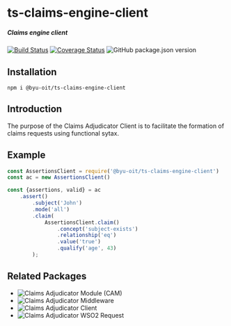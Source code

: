 # ts-claims-engine-client
##### Claims engine client
[![Build Status](https://travis-ci.org/byu-oit/ts-claims-engine-client.svg?branch=master)](https://travis-ci.org/byu-oit/ts-claims-engine-client)
[![Coverage Status](https://coveralls.io/repos/github/byu-oit/ts-claims-engine-client/badge.svg?branch=master)](https://coveralls.io/github/byu-oit/ts-claims-engine-client?branch=master)
![GitHub package.json version](https://img.shields.io/github/package-json/v/byu-oit/ts-claims-engine-client)

## Installation
`npm i @byu-oit/ts-claims-engine-client`

## Introduction
The purpose of the Claims Adjudicator Client is to facilitate the formation of claims requests using functional sytax.

## Example
```js
const AssertionsClient = require('@byu-oit/ts-claims-engine-client')
const ac = new AssertionsClient()

const {assertions, valid} = ac
    .assert()
        .subject('John')
        .mode('all')
        .claim(
            AssertionsClient.claim()
                .concept('subject-exists')
                .relationship('eq')
                .value('true')
                .qualify('age', 43)
        );
```

## Related Packages
* ![Claims Adjudicator Module (CAM)](https://github.com/byu-oit/ts-claims-engine)
* ![Claims Adjudicator Middleware](https://github.com/byu-oit/ts-claims-engine-middleware)
* ![Claims Adjudicator Client](https://github.com/byu-oit/ts-claims-engine-client)
* ![Claims Adjudicator WSO2 Request](https://github.com/byu-oit/ts-wso2-claims-request)
